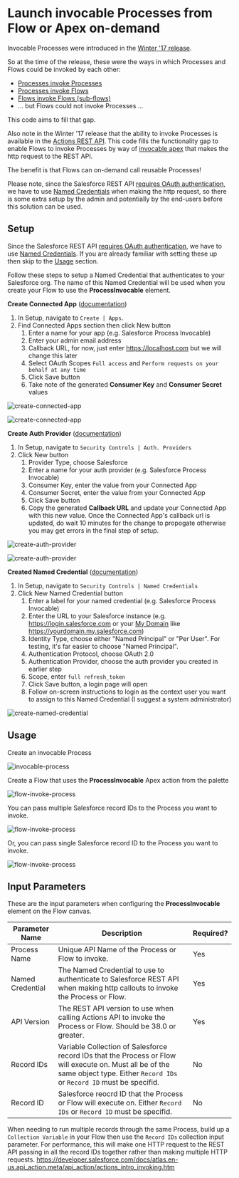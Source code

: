 # Launch invocable Processes from Flow or Apex on-demand

Invocable Processes were introduced in the [Winter '17 release](https://releasenotes.docs.salesforce.com/en-us/winter17/release-notes/rn_forcecom_process_in_process.htm).

So at the time of the release, these were the ways in which Processes and Flows could be invoked by each other:
* [Processes invoke Processes](https://help.salesforce.com/articleView?id=process_action_invoke_process.htm)
* [Processes invoke Flows](https://help.salesforce.com/articleView?id=process_action_flow.htm)
* [Flows invoke Flows (sub-flows)](https://developer.salesforce.com/docs/atlas.en-us.204.0.salesforce_vpm_guide.meta/salesforce_vpm_guide/vpm_designer_elements_subflow.htm)
* ... but Flows could not invoke Processes ...

This code aims to fill that gap.

Also note in the Winter '17 release that the ability to invoke Processes is available in
the [Actions REST API](https://developer.salesforce.com/docs/atlas.en-us.api_action.meta/api_action/actions_obj_flow.htm).
This code fills the functionality gap to enable Flows to invoke Processes
by way of [invocable apex](https://developer.salesforce.com/docs/atlas.en-us.salesforce_vpm_guide.meta/salesforce_vpm_guide/vpm_designer_elements_apex_invocable.htm) that makes the http request to the REST API.

The benefit is that Flows can on-demand call reusable Processes!

Please note, since the Salesforce REST API [requires OAuth authentication](https://developer.salesforce.com/docs/atlas.en-us.api_rest.meta/api_rest/intro_understanding_authentication.htm), we have to use
[Named Credentials](https://developer.salesforce.com/docs/atlas.en-us.apexcode.meta/apexcode/apex_callouts_named_credentials.htm) when making the http request, so there is some extra
setup by the admin and potentially by the end-users before this solution can be used.


Setup
-----

Since the Salesforce REST API [requires OAuth authentication](https://developer.salesforce.com/docs/atlas.en-us.api_rest.meta/api_rest/intro_understanding_authentication.htm), we have to use
[Named Credentials](https://developer.salesforce.com/docs/atlas.en-us.apexcode.meta/apexcode/apex_callouts_named_credentials.htm). If you are already familiar with setting these up then skip to the [Usage](sfdc-process-invocable#usage) section.

Follow these steps to setup a Named Credential that authenticates to your Salesforce org. The name of this Named Credential will be used when you create your Flow to use the **ProcessInvocable** element.

**Create Connected App** ([documentation](https://help.salesforce.com/articleView?id=connected_app_create.htm))

1. In Setup, navigate to `Create | Apps`.
2. Find Connected Apps section then click New button
    1. Enter a name for your app (e.g. Salesforce Process Invocable)
    2. Enter your admin email address
    3. Callback URL, for now, just enter https://localhost.com but we will change this later
    4. Select OAuth Scopes `Full access` and `Perform requests on your behalf at any time`
    5. Click Save button
    6. Take note of the generated **Consumer Key** and **Consumer Secret** values

![create-connected-app](images/create-connected-app.png)

![create-connected-app](images/create-connected-app-2.png)

**Create Auth Provider** ([documentation](https://help.salesforce.com/articleView?id=sso_provider_sfdc.htm))

1. In Setup, navigate to `Security Controls | Auth. Providers`
2. Click New button
    1. Provider Type, choose Salesforce
    2. Enter a name for your auth provider (e.g. Salesforce Process Invocable)
    3. Consumer Key, enter the value from your Connected App
    4. Consumer Secret, enter the value from your Connected App
    5. Click Save button
    6. Copy the generated **Callback URL** and update your Connected App with this new value. Once the Connected App's callback url is updated, do wait 10 minutes for the change to propogate otherwise you may get errors in the final step of setup.

![create-auth-provider](images/create-auth-provider.png)

![create-auth-provider](images/create-auth-provider-2.png)

**Created Named Credential** ([documentation](https://help.salesforce.com/articleView?id=named_credentials_define.htm))

1. In Setup, navigate to `Security Controls | Named Credentials`
2. Click New Named Credential button
    1. Enter a label for your named credential (e.g. Salesforce Process Invocable)
    2. Enter the URL to your Salesforce instance (e.g. https://login.salesforce.com or your [My Domain](https://help.salesforce.com/articleView?id=domain_name_overview.htm) like https://yourdomain.my.salesforce.com)
    3. Identity Type, choose either "Named Principal" or "Per User". For testing, it's far easier to choose "Named Principal".
    4. Authentication Protocol, choose OAuth 2.0
    5. Authentication Provider, choose the auth provider you created in earlier step
    6. Scope, enter `full refresh_token`
    7. Click Save button, a login page will open
    8. Follow on-screen instructions to login as the context user you want to assign to this Named Credential (I suggest a system administrator)

![create-named-credential](images/create-named-credential.png)


Usage
-----

Create an invocable Process

![invocable-process](images/invocable-process.png)

Create a Flow that uses the **ProcessInvocable** Apex action from the palette

![flow-invoke-process](images/flow-invoke-process.png)

You can pass multiple Salesforce record IDs to the Process you want to invoke.

![flow-invoke-process](images/flow-invoke-process-multiple-records.png)

Or, you can pass single Salesforce record ID to the Process you want to invoke.

![flow-invoke-process](images/flow-invoke-process-single-record.png)


Input Parameters
----------------

These are the input parameters when configuring the **ProcessInvocable** element on the Flow canvas.

| Parameter Name   | Description | Required? |
|------------------|-------------|-----------|
| Process Name     | Unique API Name of the Process or Flow to invoke. | Yes |
| Named Credential | The Named Credential to use to authenticate to Salesforce REST API when making http callouts to invoke the Process or Flow. | Yes |
| API Version      | The REST API version to use when calling Actions API to invoke the Process or Flow. Should be 38.0 or greater. | Yes |
| Record IDs       | Variable Collection of Salesforce record IDs that the Process or Flow will execute on. Must all be of the same object type. Either `Record IDs` or `Record ID` must be specifid. | No |
| Record ID        | Salesforce reocrd ID that the Process or Flow will execute on. Either `Record IDs` or `Record ID` must be specifid. | No |

When needing to run multiple records through the same Process, build up a `Collection Variable` in your Flow then use the `Record IDs` collection input parameter.
For performance, this will make one HTTP request to the REST API passing in all the record IDs together rather than making multiple HTTP requests.
https://developer.salesforce.com/docs/atlas.en-us.api_action.meta/api_action/actions_intro_invoking.htm